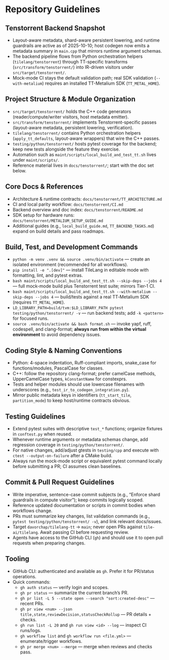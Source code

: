 # Repository Guidelines

## Tenstorrent Backend Snapshot
- Layout-aware metadata, shard-aware persistent lowering, and runtime guardrails are active as of 2025-10-10; host codegen now emits a metadata summary in `main.cpp` that mirrors runtime argument schemas.
- The backend pipeline flows from Python orchestration helpers (`tilelang/tenstorrent`) through TT-specific transforms (`src/transform/tenstorrent/`) into IR-driven visitors under `src/target/tenstorrent/`.
- Mock-mode CI stays the default validation path; real SDK validation (`--with-metalium`) requires an installed TT-Metalium SDK (`TT_METAL_HOME`).

## Project Structure & Module Organization
- `src/target/tenstorrent/` holds the C++ code generators (reader/compute/writer visitors, host metadata emitter).
- `src/transform/tenstorrent/` implements Tenstorrent-specific passes (layout-aware metadata, persistent lowering, verification).
- `tilelang/tenstorrent/` contains Python orchestration helpers (`apply_tt_defaults`, layout-aware wrappers) that wire the C++ passes.
- `testing/python/tenstorrent/` hosts pytest coverage for the backend; keep new tests alongside the feature they exercise.
- Automation such as `maint/scripts/local_build_and_test_tt.sh` lives under `maint/scripts/`.
- Reference material lives in `docs/tenstorrent/`; start with the doc set below.

## Core Docs & References
- Architecture & runtime contracts: `docs/tenstorrent/TT_ARCHITECTURE.md`
- CI and local parity workflow: `docs/tenstorrent/CI.md`
- Backend overview and doc index: `docs/tenstorrent/README.md`
- SDK setup for hardware runs: `docs/tenstorrent/METALIUM_SETUP_GUIDE.md`
- Additional guides (e.g., `local_build_guide.md`, `TT_BACKEND_TASKS.md`) expand on build details and pass roadmaps.

## Build, Test, and Development Commands
- `python -m venv .venv && source .venv/bin/activate` — create an isolated environment (recommended for all workflows).
- `pip install -e ".[dev]"` — install TileLang in editable mode with formatting, lint, and pytest extras.
- `bash maint/scripts/local_build_and_test_tt.sh --skip-deps --jobs 4` — full mock-mode build plus Tenstorrent test suite; mirrors Tier‑1 CI.
- `bash maint/scripts/local_build_and_test_tt.sh --with-metalium --skip-deps --jobs 4` — build/tests against a real TT‑Metalium SDK (requires `TT_METAL_HOME`).
- `LD_LIBRARY_PATH=build/tvm:$LD_LIBRARY_PATH pytest testing/python/tenstorrent/ -v` — run backend tests; add `-k <pattern>` for focused runs.
- `source .venv/bin/activate && bash format.sh` — invoke yapf, ruff, codespell, and clang-format; **always run from within the virtual environment** to avoid dependency issues.

## Coding Style & Naming Conventions
- Python: 4-space indentation, Ruff-compliant imports, snake_case for functions/modules, PascalCase for classes.
- C++: follow the repository clang-format; prefer camelCase methods, UpperCamelCase types, `kConstantName` for constexprs.
- Tests and helper modules should use lowercase filenames with underscores (e.g., `test_ir_to_codegen_integration.py`).
- Mirror public metadata keys in identifiers (`tt_start_tile`, `partition_mode`) to keep host/runtime contracts obvious.

## Testing Guidelines
- Extend pytest suites with descriptive `test_*` functions; organize fixtures in `conftest.py` when reused.
- Whenever runtime arguments or metadata schemas change, add regression coverage in `testing/python/tenstorrent/`.
- For native changes, add/adjust gtests in `testing/cpp` and execute with `ctest --output-on-failure` after a CMake build.
- Always run the mock-mode script or equivalent pytest command locally before submitting a PR; CI assumes clean baselines.

## Commit & Pull Request Guidelines
- Write imperative, sentence-case commit subjects (e.g., “Enforce shard guardrails in compute visitor”); keep commits logically scoped.
- Reference updated documentation or scripts in commit bodies when workflows change.
- PRs must summarize key changes, list validation commands (e.g., `pytest testing/python/tenstorrent/ -v`), and link relevant docs/issues.
- Target `davorchap/tilelang-tt` → `main`; never open PRs against `tile-ai/tilelang`. Await passing CI before requesting review.
- Agents have access to the GitHub CLI (`gh`) and should use it to open pull requests when preparing changes.

## Tooling
- GitHub CLI: authenticated and available as `gh`. Prefer it for PR/status operations.
- Quick commands:
  - `gh auth status` — verify login and scopes.
  - `gh pr status` — summarize the current branch’s PR.
  - `gh pr list -L 5 --state open --search "sort:created-desc"` — recent PRs.
  - `gh pr view <num> --json title,state,reviewDecision,statusCheckRollup` — PR details + checks.
  - `gh run list -L 20` and `gh run view <id> --log` — inspect CI runs/logs.
  - `gh workflow list` and `gh workflow run <file.yml>` — enumerate/trigger workflows.
  - `gh pr merge <num> --merge` — merge when reviews and checks pass.
